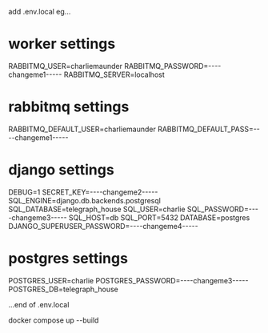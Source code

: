 add .env.local
eg...

# worker settings

RABBITMQ_USER=charliemaunder
RABBITMQ_PASSWORD=----changeme1-----
RABBITMQ_SERVER=localhost

# rabbitmq settings

RABBITMQ_DEFAULT_USER=charliemaunder
RABBITMQ_DEFAULT_PASS=----changeme1-----

# django settings

DEBUG=1
SECRET_KEY=----changeme2-----
SQL_ENGINE=django.db.backends.postgresql
SQL_DATABASE=telegraph_house
SQL_USER=charlie
SQL_PASSWORD=----changeme3-----
SQL_HOST=db
SQL_PORT=5432
DATABASE=postgres
DJANGO_SUPERUSER_PASSWORD=----changeme4-----

# postgres settings

POSTGRES_USER=charlie
POSTGRES_PASSWORD=----changeme3-----
POSTGRES_DB=telegraph_house

...end of .env.local

docker compose up --build

